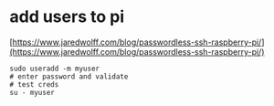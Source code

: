 # add users to pi

[https://www.jaredwolff.com/blog/passwordless-ssh-raspberry-pi/](https://www.jaredwolff.com/blog/passwordless-ssh-raspberry-pi/)

```
sudo useradd -m myuser
# enter password and validate
# test creds
su - myuser

```



